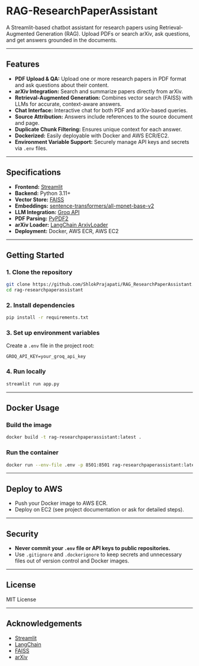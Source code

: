 # RAG-ResearchPaperAssistant

A Streamlit-based chatbot assistant for research papers using Retrieval-Augmented Generation (RAG). Upload PDFs or search arXiv, ask questions, and get answers grounded in the documents.

---

## Features

- **PDF Upload & QA:** Upload one or more research papers in PDF format and ask questions about their content.
- **arXiv Integration:** Search and summarize papers directly from arXiv.
- **Retrieval-Augmented Generation:** Combines vector search (FAISS) with LLMs for accurate, context-aware answers.
- **Chat Interface:** Interactive chat for both PDF and arXiv-based queries.
- **Source Attribution:** Answers include references to the source document and page.
- **Duplicate Chunk Filtering:** Ensures unique context for each answer.
- **Dockerized:** Easily deployable with Docker and AWS ECR/EC2.
- **Environment Variable Support:** Securely manage API keys and secrets via `.env` files.

---

## Specifications

- **Frontend:** [Streamlit](https://streamlit.io/)
- **Backend:** Python 3.11+
- **Vector Store:** [FAISS](https://github.com/facebookresearch/faiss)
- **Embeddings:** [sentence-transformers/all-mpnet-base-v2](https://huggingface.co/sentence-transformers/all-mpnet-base-v2)
- **LLM Integration:** [Groq API](https://console.groq.com/)
- **PDF Parsing:** [PyPDF2](https://pypi.org/project/PyPDF2/)
- **arXiv Loader:** [LangChain ArxivLoader](https://python.langchain.com/docs/integrations/document_loaders/arxiv)
- **Deployment:** Docker, AWS ECR, AWS EC2

---

## Getting Started

### 1. Clone the repository

```sh
git clone https://github.com/ShlokPrajapati/RAG_ResearchPaperAssistant.git
cd rag-researchpaperassistant
```

### 2. Install dependencies

```sh
pip install -r requirements.txt
```

### 3. Set up environment variables

Create a `.env` file in the project root:

```
GROQ_API_KEY=your_groq_api_key
```

### 4. Run locally

```sh
streamlit run app.py
```

---

## Docker Usage

### Build the image

```sh
docker build -t rag-researchpaperassistant:latest .
```

### Run the container

```sh
docker run --env-file .env -p 8501:8501 rag-researchpaperassistant:latest
```

---

## Deploy to AWS

- Push your Docker image to AWS ECR.
- Deploy on EC2 (see project documentation or ask for detailed steps).

---

## Security

- **Never commit your `.env` file or API keys to public repositories.**
- Use `.gitignore` and `.dockerignore` to keep secrets and unnecessary files out of version control and Docker images.

---

## License

MIT License

---

## Acknowledgements

- [Streamlit](https://streamlit.io/)
- [LangChain](https://python.langchain.com/)
- [FAISS](https://github.com/facebookresearch/faiss)
- [arXiv](https://arxiv.org/)